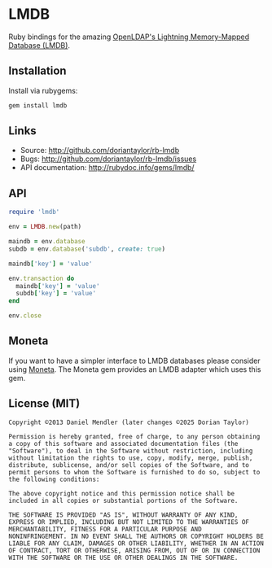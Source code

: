 # LMDB

Ruby bindings for the amazing [OpenLDAP's Lightning Memory-Mapped Database (LMDB)](https://www.symas.com/lmdb/).

## Installation

Install via rubygems:

```ruby
gem install lmdb
```

## Links

* Source: <http://github.com/doriantaylor/rb-lmdb>
* Bugs:   <http://github.com/doriantaylor/rb-lmdb/issues>
* API documentation: <http://rubydoc.info/gems/lmdb/>

## API

```ruby
require 'lmdb'

env = LMDB.new(path)

maindb = env.database
subdb = env.database('subdb', create: true)

maindb['key'] = 'value'

env.transaction do
  maindb['key'] = 'value'
  subdb['key'] = 'value'
end

env.close
```

## Moneta

If you want to have a simpler interface to LMDB databases please
consider using [Moneta](https://github.com/minad/moneta). The Moneta
gem provides an LMDB adapter which uses this gem.

## License (MIT)

```
Copyright ©2013 Daniel Mendler (later changes ©2025 Dorian Taylor)

Permission is hereby granted, free of charge, to any person obtaining
a copy of this software and associated documentation files (the
"Software"), to deal in the Software without restriction, including
without limitation the rights to use, copy, modify, merge, publish,
distribute, sublicense, and/or sell copies of the Software, and to
permit persons to whom the Software is furnished to do so, subject to
the following conditions:

The above copyright notice and this permission notice shall be
included in all copies or substantial portions of the Software.

THE SOFTWARE IS PROVIDED "AS IS", WITHOUT WARRANTY OF ANY KIND,
EXPRESS OR IMPLIED, INCLUDING BUT NOT LIMITED TO THE WARRANTIES OF
MERCHANTABILITY, FITNESS FOR A PARTICULAR PURPOSE AND
NONINFRINGEMENT. IN NO EVENT SHALL THE AUTHORS OR COPYRIGHT HOLDERS BE
LIABLE FOR ANY CLAIM, DAMAGES OR OTHER LIABILITY, WHETHER IN AN ACTION
OF CONTRACT, TORT OR OTHERWISE, ARISING FROM, OUT OF OR IN CONNECTION
WITH THE SOFTWARE OR THE USE OR OTHER DEALINGS IN THE SOFTWARE.
```
